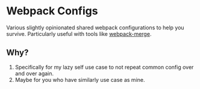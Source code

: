 # Webpack Configs

Various slightly opinionated shared webpack configurations to help you survive.
Particularly useful with tools like [webpack-merge](https://www.npmjs.com/package/webpack-merge).

## Why?

1. Specifically for my lazy self use case to not repeat common config over and over again.
2. Maybe for you who have similarly use case as mine.
